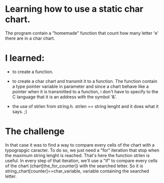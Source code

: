 # Learning how to use a static char chart.
The program contain a "homemade" function that count how many letter 'e' there are in a char chart.

# I learned:

* to create a function.

* to create a char chart and transmit it to a function. The function contain a type pointer variable in parameter and since a chart behave like a pointer when it is transmitted to a function, i don't have to specify to the C language that it is an address with the symbol '&'.

* the use of strlen from string.h. strlen == string lenght and it does what it says. ;)

# The challenge
In that case it was to find a way to compare every cells of the chart with a typograpgic caracter.
To do so, we just need a "for" iteration that stop when the maximum string lenght is reached. That's here the function strlen is useful.
In every step of that iteration, we'll use a "if" to compare every cells of the chart (chart[the_for_counter]) with the searched letter.
So it is string_chart[counter]==char_variable, variable containing the searched letter.
